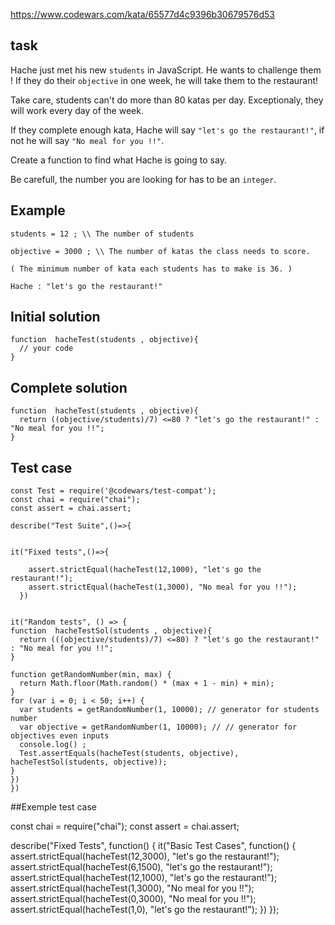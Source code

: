 https://www.codewars.com/kata/65577d4c9396b30679576d53

## task

Hache just met his new `students` in JavaScript.
He wants to challenge them !
If they do their `objective` in one week, he will take them to the restaurant!

Take care, students can't do more than 80 katas per day. Exceptionaly, they will work every day of the week.

If they complete enough kata, Hache will say `"let's go the restaurant!"`, if not he will say `"No meal for you !!"`.

Create a function to find what Hache is going to say. 

Be carefull, the number you are looking for has to be an `integer`. 



## Example

```
students = 12 ; \\ The number of students

objective = 3000 ; \\ The number of katas the class needs to score.

( The minimum number of kata each students has to make is 36. )

Hache : "let's go the restaurant!"

```




## Initial solution

```
function  hacheTest(students , objective){
  // your code 
}
```


## Complete solution
```
function  hacheTest(students , objective){
  return ((objective/students)/7) <=80 ? "let's go the restaurant!" : "No meal for you !!";
}
```

## Test case

```
const Test = require('@codewars/test-compat');
const chai = require("chai");
const assert = chai.assert;

describe("Test Suite",()=>{
  
  
it("Fixed tests",()=>{
      
    assert.strictEqual(hacheTest(12,1000), "let's go the restaurant!");
    assert.strictEqual(hacheTest(1,3000), "No meal for you !!");
  })

  
it("Random tests", () => {  
function  hacheTestSol(students , objective){
  return (((objective/students)/7) <=80) ? "let's go the restaurant!" : "No meal for you !!";
}
  
function getRandomNumber(min, max) {
  return Math.floor(Math.random() * (max + 1 - min) + min);
}
for (var i = 0; i < 50; i++) {
  var students = getRandomNumber(1, 10000); // generator for students number
  var objective = getRandomNumber(1, 10000); // // generator for objectives even inputs
  console.log() ;
  Test.assertEquals(hacheTest(students, objective), hacheTestSol(students, objective));
}
})
})
```

##Exemple test case

const chai = require("chai");
const assert = chai.assert;

describe("Fixed Tests", function() {
  it("Basic Test Cases", function() {        
    assert.strictEqual(hacheTest(12,3000), "let's go the restaurant!");
    assert.strictEqual(hacheTest(6,1500), "let's go the restaurant!");
    assert.strictEqual(hacheTest(12,1000), "let's go the restaurant!");
    assert.strictEqual(hacheTest(1,3000), "No meal for you !!");
    assert.strictEqual(hacheTest(0,3000), "No meal for you !!");
    assert.strictEqual(hacheTest(1,0), "let's go the restaurant!");
  })
});